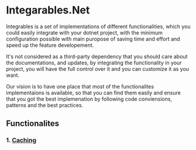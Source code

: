 # Integarables.Net

Integrables is a set of implementations of different functionalities, which you could easily integrate with your dotnet project, with the minimum configuration possible with main puropose of saving time and effort and speed up the feature developement.

It's not considered as a third-party dependency that you should care about the documentations, and updates, by integrating the functionality in your project, you will have the full control over it and you can customize it as you want.

Our vision is to have one place that most of the functionalites implementaions is available, so that you can find them easily and ensure that you got the best implemenation by following code conviensions, patterns and the best practices. 


## Functionalites

### 1. [Caching](https://github.com/integrables/integrables-dotnet/tree/master/Caching)
